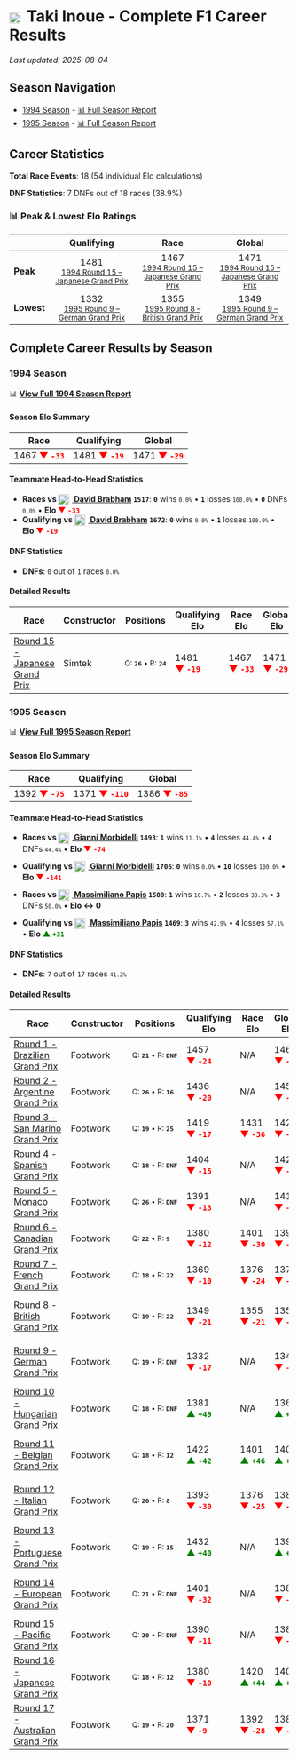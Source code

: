 # <img src="https://upload.wikimedia.org/wikipedia/commons/9/9e/Flag_of_Japan.svg" alt="Japan" width="20" height="auto" style="vertical-align: middle; margin-right: 5px;" onerror="this.outerHTML='🇯🇵'; this.style.marginRight='5px';"/> Taki Inoue - Complete F1 Career Results

*Last updated: 2025-08-04*

## Season Navigation

- [1994 Season](#1994-season) - [📊 Full Season Report](../seasons/1994-season-report)
- [1995 Season](#1995-season) - [📊 Full Season Report](../seasons/1995-season-report)

## Career Statistics

**Total Race Events**: 18 (54 individual Elo calculations)

**DNF Statistics**: 7 DNFs out of 18 races (38.9%)

### 📊 Peak & Lowest Elo Ratings

| &nbsp; | Qualifying | Race | Global |
|-------|------------|------|--------|
| **Peak** | <center> 1481 <br/><small> [1994 Round 15 – Japanese Grand Prix](../seasons/1994-season-report#round-15-japanese-grand-prix) </small></center> | <center> 1467 <br/><small> [1994 Round 15 – Japanese Grand Prix](../seasons/1994-season-report#round-15-japanese-grand-prix) </small></center> | <center> 1471  <br/><small> [1994 Round 15 – Japanese Grand Prix](../seasons/1994-season-report#round-15-japanese-grand-prix) </small></center> |
| **Lowest** | <center> 1332 <br/><small> [1995 Round 9 – German Grand Prix](../seasons/1995-season-report#round-9-german-grand-prix) </small></center> | <center> 1355 <br/><small> [1995 Round 8 – British Grand Prix](../seasons/1995-season-report#round-8-british-grand-prix) </small></center> | <center> 1349 <br/><small> [1995 Round 9 – German Grand Prix](../seasons/1995-season-report#round-9-german-grand-prix) </small></center> |


## Complete Career Results by Season

### 1994 Season

📊 **[View Full 1994 Season Report](../seasons/1994-season-report)**

#### Season Elo Summary

| Race | Qualifying | Global |
|------|------------|--------|
| 1467 **<span style="color: red;">▼&nbsp;`-33`</span>** | 1481 **<span style="color: red;">▼&nbsp;`-19`</span>** | 1471 **<span style="color: red;">▼&nbsp;`-29`</span>** |

#### Teammate Head-to-Head Statistics

- **Races vs [<img src="https://upload.wikimedia.org/wikipedia/commons/8/88/Flag_of_Australia_%28converted%29.svg" alt="Australia" width="20" height="auto" style="vertical-align: middle; margin-right: 5px;" onerror="this.outerHTML='🇦🇺'; this.style.marginRight='5px';"/> David Brabham](david-brabham) `1517`**: **`0`** wins <small>`0.0%`</small> • **`1`** losses <small>`100.0%`</small> • **`0`** DNFs <small>`0.0%`</small> • **Elo <span style="color: red;">▼&nbsp;`-33`</span>**
- **Qualifying vs [<img src="https://upload.wikimedia.org/wikipedia/commons/8/88/Flag_of_Australia_%28converted%29.svg" alt="Australia" width="20" height="auto" style="vertical-align: middle; margin-right: 5px;" onerror="this.outerHTML='🇦🇺'; this.style.marginRight='5px';"/> David Brabham](david-brabham) `1672`**: **`0`** wins <small>`0.0%`</small> • **`1`** losses <small>`100.0%`</small> • **Elo <span style="color: red;">▼&nbsp;`-19`</span>**

#### DNF Statistics

- **DNFs**: `0` out of `1` races <small>`0.0%`</small>

#### Detailed Results

| Race | Constructor | Positions | Qualifying Elo | Race Elo | Global Elo | Teammate |
|------|-------------|-----------|----------------|----------|------------|----------|
| [Round 15 - Japanese Grand Prix](../seasons/1994-season-report#round-15-japanese-grand-prix) | Simtek | <small>Q:&nbsp;**`26`**&nbsp;•&nbsp;R:&nbsp;**`24`**</small> | 1481 **<span style="color: red;">▼&nbsp;`-19`</span>** | 1467 **<span style="color: red;">▼&nbsp;`-33`</span>** | 1471 **<span style="color: red;">▼&nbsp;`-29`</span>** | [<img src="https://upload.wikimedia.org/wikipedia/commons/8/88/Flag_of_Australia_%28converted%29.svg" alt="Australia" width="20" height="auto" style="vertical-align: middle; margin-right: 5px;" onerror="this.outerHTML='🇦🇺'; this.style.marginRight='5px';"/> David Brabham](david-brabham)<br/><small>Q:&nbsp;**`24`**&nbsp;•&nbsp;R:&nbsp;**`12`**</small> |

### 1995 Season

📊 **[View Full 1995 Season Report](../seasons/1995-season-report)**

#### Season Elo Summary

| Race | Qualifying | Global |
|------|------------|--------|
| 1392 **<span style="color: red;">▼&nbsp;`-75`</span>** | 1371 **<span style="color: red;">▼&nbsp;`-110`</span>** | 1386 **<span style="color: red;">▼&nbsp;`-85`</span>** |

#### Teammate Head-to-Head Statistics

- **Races vs [<img src="https://upload.wikimedia.org/wikipedia/commons/0/03/Flag_of_Italy.svg" alt="Italy" width="20" height="auto" style="vertical-align: middle; margin-right: 5px;" onerror="this.outerHTML='🇮🇹'; this.style.marginRight='5px';"/> Gianni Morbidelli](gianni-morbidelli) `1493`**: **`1`** wins <small>`11.1%`</small> • **`4`** losses <small>`44.4%`</small> • **`4`** DNFs <small>`44.4%`</small> • **Elo <span style="color: red;">▼&nbsp;`-74`</span>**
- **Qualifying vs [<img src="https://upload.wikimedia.org/wikipedia/commons/0/03/Flag_of_Italy.svg" alt="Italy" width="20" height="auto" style="vertical-align: middle; margin-right: 5px;" onerror="this.outerHTML='🇮🇹'; this.style.marginRight='5px';"/> Gianni Morbidelli](gianni-morbidelli) `1706`**: **`0`** wins <small>`0.0%`</small> • **`10`** losses <small>`100.0%`</small> • **Elo <span style="color: red;">▼&nbsp;`-141`</span>**

- **Races vs [<img src="https://upload.wikimedia.org/wikipedia/commons/0/03/Flag_of_Italy.svg" alt="Italy" width="20" height="auto" style="vertical-align: middle; margin-right: 5px;" onerror="this.outerHTML='🇮🇹'; this.style.marginRight='5px';"/> Massimiliano Papis](massimiliano-papis) `1500`**: **`1`** wins <small>`16.7%`</small> • **`2`** losses <small>`33.3%`</small> • **`3`** DNFs <small>`50.0%`</small> • **Elo ↔ 0**
- **Qualifying vs [<img src="https://upload.wikimedia.org/wikipedia/commons/0/03/Flag_of_Italy.svg" alt="Italy" width="20" height="auto" style="vertical-align: middle; margin-right: 5px;" onerror="this.outerHTML='🇮🇹'; this.style.marginRight='5px';"/> Massimiliano Papis](massimiliano-papis) `1469`**: **`3`** wins <small>`42.9%`</small> • **`4`** losses <small>`57.1%`</small> • **Elo <span style="color: green;">▲&nbsp;`+31`</span>**

#### DNF Statistics

- **DNFs**: `7` out of `17` races <small>`41.2%`</small>

#### Detailed Results

| Race | Constructor | Positions | Qualifying Elo | Race Elo | Global Elo | Teammate |
|------|-------------|-----------|----------------|----------|------------|----------|
| [Round 1 - Brazilian Grand Prix](../seasons/1995-season-report#round-1-brazilian-grand-prix) | Footwork | <small>Q:&nbsp;**`21`**&nbsp;•&nbsp;R:&nbsp;**`DNF`**</small> | 1457 **<span style="color: red;">▼&nbsp;`-24`</span>** | N/A | 1464 **<span style="color: red;">▼&nbsp;`-7`</span>** | [<img src="https://upload.wikimedia.org/wikipedia/commons/0/03/Flag_of_Italy.svg" alt="Italy" width="20" height="auto" style="vertical-align: middle; margin-right: 5px;" onerror="this.outerHTML='🇮🇹'; this.style.marginRight='5px';"/> Gianni Morbidelli](gianni-morbidelli)<br/><small>Q:&nbsp;**`13`**&nbsp;•&nbsp;R:&nbsp;**`DNF`**</small> |
| [Round 2 - Argentine Grand Prix](../seasons/1995-season-report#round-2-argentine-grand-prix) | Footwork | <small>Q:&nbsp;**`26`**&nbsp;•&nbsp;R:&nbsp;**`16`**</small> | 1436 **<span style="color: red;">▼&nbsp;`-20`</span>** | N/A | 1458 **<span style="color: red;">▼&nbsp;`-6`</span>** | [<img src="https://upload.wikimedia.org/wikipedia/commons/0/03/Flag_of_Italy.svg" alt="Italy" width="20" height="auto" style="vertical-align: middle; margin-right: 5px;" onerror="this.outerHTML='🇮🇹'; this.style.marginRight='5px';"/> Gianni Morbidelli](gianni-morbidelli)<br/><small>Q:&nbsp;**`12`**&nbsp;•&nbsp;R:&nbsp;**`DNF`**</small> |
| [Round 3 - San Marino Grand Prix](../seasons/1995-season-report#round-3-san-marino-grand-prix) | Footwork | <small>Q:&nbsp;**`19`**&nbsp;•&nbsp;R:&nbsp;**`25`**</small> | 1419 **<span style="color: red;">▼&nbsp;`-17`</span>** | 1431 **<span style="color: red;">▼&nbsp;`-36`</span>** | 1428 **<span style="color: red;">▼&nbsp;`-30`</span>** | [<img src="https://upload.wikimedia.org/wikipedia/commons/0/03/Flag_of_Italy.svg" alt="Italy" width="20" height="auto" style="vertical-align: middle; margin-right: 5px;" onerror="this.outerHTML='🇮🇹'; this.style.marginRight='5px';"/> Gianni Morbidelli](gianni-morbidelli)<br/><small>Q:&nbsp;**`11`**&nbsp;•&nbsp;R:&nbsp;**`13`**</small> |
| [Round 4 - Spanish Grand Prix](../seasons/1995-season-report#round-4-spanish-grand-prix) | Footwork | <small>Q:&nbsp;**`18`**&nbsp;•&nbsp;R:&nbsp;**`DNF`**</small> | 1404 **<span style="color: red;">▼&nbsp;`-15`</span>** | N/A | 1423 **<span style="color: red;">▼&nbsp;`-4`</span>** | [<img src="https://upload.wikimedia.org/wikipedia/commons/0/03/Flag_of_Italy.svg" alt="Italy" width="20" height="auto" style="vertical-align: middle; margin-right: 5px;" onerror="this.outerHTML='🇮🇹'; this.style.marginRight='5px';"/> Gianni Morbidelli](gianni-morbidelli)<br/><small>Q:&nbsp;**`14`**&nbsp;•&nbsp;R:&nbsp;**`11`**</small> |
| [Round 5 - Monaco Grand Prix](../seasons/1995-season-report#round-5-monaco-grand-prix) | Footwork | <small>Q:&nbsp;**`26`**&nbsp;•&nbsp;R:&nbsp;**`DNF`**</small> | 1391 **<span style="color: red;">▼&nbsp;`-13`</span>** | N/A | 1419 **<span style="color: red;">▼&nbsp;`-4`</span>** | [<img src="https://upload.wikimedia.org/wikipedia/commons/0/03/Flag_of_Italy.svg" alt="Italy" width="20" height="auto" style="vertical-align: middle; margin-right: 5px;" onerror="this.outerHTML='🇮🇹'; this.style.marginRight='5px';"/> Gianni Morbidelli](gianni-morbidelli)<br/><small>Q:&nbsp;**`13`**&nbsp;•&nbsp;R:&nbsp;**`9`**</small> |
| [Round 6 - Canadian Grand Prix](../seasons/1995-season-report#round-6-canadian-grand-prix) | Footwork | <small>Q:&nbsp;**`22`**&nbsp;•&nbsp;R:&nbsp;**`9`**</small> | 1380 **<span style="color: red;">▼&nbsp;`-12`</span>** | 1401 **<span style="color: red;">▼&nbsp;`-30`</span>** | 1395 **<span style="color: red;">▼&nbsp;`-25`</span>** | [<img src="https://upload.wikimedia.org/wikipedia/commons/0/03/Flag_of_Italy.svg" alt="Italy" width="20" height="auto" style="vertical-align: middle; margin-right: 5px;" onerror="this.outerHTML='🇮🇹'; this.style.marginRight='5px';"/> Gianni Morbidelli](gianni-morbidelli)<br/><small>Q:&nbsp;**`13`**&nbsp;•&nbsp;R:&nbsp;**`6`**</small> |
| [Round 7 - French Grand Prix](../seasons/1995-season-report#round-7-french-grand-prix) | Footwork | <small>Q:&nbsp;**`18`**&nbsp;•&nbsp;R:&nbsp;**`22`**</small> | 1369 **<span style="color: red;">▼&nbsp;`-10`</span>** | 1376 **<span style="color: red;">▼&nbsp;`-24`</span>** | 1375 **<span style="color: red;">▼&nbsp;`-20`</span>** | [<img src="https://upload.wikimedia.org/wikipedia/commons/0/03/Flag_of_Italy.svg" alt="Italy" width="20" height="auto" style="vertical-align: middle; margin-right: 5px;" onerror="this.outerHTML='🇮🇹'; this.style.marginRight='5px';"/> Gianni Morbidelli](gianni-morbidelli)<br/><small>Q:&nbsp;**`16`**&nbsp;•&nbsp;R:&nbsp;**`14`**</small> |
| [Round 8 - British Grand Prix](../seasons/1995-season-report#round-8-british-grand-prix) | Footwork | <small>Q:&nbsp;**`19`**&nbsp;•&nbsp;R:&nbsp;**`22`**</small> | 1349 **<span style="color: red;">▼&nbsp;`-21`</span>** | 1355 **<span style="color: red;">▼&nbsp;`-21`</span>** | 1354 **<span style="color: red;">▼&nbsp;`-21`</span>** | [<img src="https://upload.wikimedia.org/wikipedia/commons/0/03/Flag_of_Italy.svg" alt="Italy" width="20" height="auto" style="vertical-align: middle; margin-right: 5px;" onerror="this.outerHTML='🇮🇹'; this.style.marginRight='5px';"/> Massimiliano Papis](massimiliano-papis)<br/><small>Q:&nbsp;**`17`**&nbsp;•&nbsp;R:&nbsp;**`16`**</small> |
| [Round 9 - German Grand Prix](../seasons/1995-season-report#round-9-german-grand-prix) | Footwork | <small>Q:&nbsp;**`19`**&nbsp;•&nbsp;R:&nbsp;**`DNF`**</small> | 1332 **<span style="color: red;">▼&nbsp;`-17`</span>** | N/A | 1349 **<span style="color: red;">▼&nbsp;`-5`</span>** | [<img src="https://upload.wikimedia.org/wikipedia/commons/0/03/Flag_of_Italy.svg" alt="Italy" width="20" height="auto" style="vertical-align: middle; margin-right: 5px;" onerror="this.outerHTML='🇮🇹'; this.style.marginRight='5px';"/> Massimiliano Papis](massimiliano-papis)<br/><small>Q:&nbsp;**`15`**&nbsp;•&nbsp;R:&nbsp;**`DNF`**</small> |
| [Round 10 - Hungarian Grand Prix](../seasons/1995-season-report#round-10-hungarian-grand-prix) | Footwork | <small>Q:&nbsp;**`18`**&nbsp;•&nbsp;R:&nbsp;**`DNF`**</small> | 1381 **<span style="color: green;">▲&nbsp;`+49`</span>** | N/A | 1363 **<span style="color: green;">▲&nbsp;`+15`</span>** | [<img src="https://upload.wikimedia.org/wikipedia/commons/0/03/Flag_of_Italy.svg" alt="Italy" width="20" height="auto" style="vertical-align: middle; margin-right: 5px;" onerror="this.outerHTML='🇮🇹'; this.style.marginRight='5px';"/> Massimiliano Papis](massimiliano-papis)<br/><small>Q:&nbsp;**`20`**&nbsp;•&nbsp;R:&nbsp;**`DNF`**</small> |
| [Round 11 - Belgian Grand Prix](../seasons/1995-season-report#round-11-belgian-grand-prix) | Footwork | <small>Q:&nbsp;**`18`**&nbsp;•&nbsp;R:&nbsp;**`12`**</small> | 1422 **<span style="color: green;">▲&nbsp;`+42`</span>** | 1401 **<span style="color: green;">▲&nbsp;`+46`</span>** | 1408 **<span style="color: green;">▲&nbsp;`+45`</span>** | [<img src="https://upload.wikimedia.org/wikipedia/commons/0/03/Flag_of_Italy.svg" alt="Italy" width="20" height="auto" style="vertical-align: middle; margin-right: 5px;" onerror="this.outerHTML='🇮🇹'; this.style.marginRight='5px';"/> Massimiliano Papis](massimiliano-papis)<br/><small>Q:&nbsp;**`20`**&nbsp;•&nbsp;R:&nbsp;**`20`**</small> |
| [Round 12 - Italian Grand Prix](../seasons/1995-season-report#round-12-italian-grand-prix) | Footwork | <small>Q:&nbsp;**`20`**&nbsp;•&nbsp;R:&nbsp;**`8`**</small> | 1393 **<span style="color: red;">▼&nbsp;`-30`</span>** | 1376 **<span style="color: red;">▼&nbsp;`-25`</span>** | 1382 **<span style="color: red;">▼&nbsp;`-26`</span>** | [<img src="https://upload.wikimedia.org/wikipedia/commons/0/03/Flag_of_Italy.svg" alt="Italy" width="20" height="auto" style="vertical-align: middle; margin-right: 5px;" onerror="this.outerHTML='🇮🇹'; this.style.marginRight='5px';"/> Massimiliano Papis](massimiliano-papis)<br/><small>Q:&nbsp;**`15`**&nbsp;•&nbsp;R:&nbsp;**`7`**</small> |
| [Round 13 - Portuguese Grand Prix](../seasons/1995-season-report#round-13-portuguese-grand-prix) | Footwork | <small>Q:&nbsp;**`19`**&nbsp;•&nbsp;R:&nbsp;**`15`**</small> | 1432 **<span style="color: green;">▲&nbsp;`+40`</span>** | N/A | 1394 **<span style="color: green;">▲&nbsp;`+12`</span>** | [<img src="https://upload.wikimedia.org/wikipedia/commons/0/03/Flag_of_Italy.svg" alt="Italy" width="20" height="auto" style="vertical-align: middle; margin-right: 5px;" onerror="this.outerHTML='🇮🇹'; this.style.marginRight='5px';"/> Massimiliano Papis](massimiliano-papis)<br/><small>Q:&nbsp;**`20`**&nbsp;•&nbsp;R:&nbsp;**`DNF`**</small> |
| [Round 14 - European Grand Prix](../seasons/1995-season-report#round-14-european-grand-prix) | Footwork | <small>Q:&nbsp;**`21`**&nbsp;•&nbsp;R:&nbsp;**`DNF`**</small> | 1401 **<span style="color: red;">▼&nbsp;`-32`</span>** | N/A | 1384 **<span style="color: red;">▼&nbsp;`-10`</span>** | [<img src="https://upload.wikimedia.org/wikipedia/commons/0/03/Flag_of_Italy.svg" alt="Italy" width="20" height="auto" style="vertical-align: middle; margin-right: 5px;" onerror="this.outerHTML='🇮🇹'; this.style.marginRight='5px';"/> Massimiliano Papis](massimiliano-papis)<br/><small>Q:&nbsp;**`17`**&nbsp;•&nbsp;R:&nbsp;**`12`**</small> |
| [Round 15 - Pacific Grand Prix](../seasons/1995-season-report#round-15-pacific-grand-prix) | Footwork | <small>Q:&nbsp;**`20`**&nbsp;•&nbsp;R:&nbsp;**`DNF`**</small> | 1390 **<span style="color: red;">▼&nbsp;`-11`</span>** | N/A | 1381 **<span style="color: red;">▼&nbsp;`-3`</span>** | [<img src="https://upload.wikimedia.org/wikipedia/commons/0/03/Flag_of_Italy.svg" alt="Italy" width="20" height="auto" style="vertical-align: middle; margin-right: 5px;" onerror="this.outerHTML='🇮🇹'; this.style.marginRight='5px';"/> Gianni Morbidelli](gianni-morbidelli)<br/><small>Q:&nbsp;**`19`**&nbsp;•&nbsp;R:&nbsp;**`DNF`**</small> |
| [Round 16 - Japanese Grand Prix](../seasons/1995-season-report#round-16-japanese-grand-prix) | Footwork | <small>Q:&nbsp;**`18`**&nbsp;•&nbsp;R:&nbsp;**`12`**</small> | 1380 **<span style="color: red;">▼&nbsp;`-10`</span>** | 1420 **<span style="color: green;">▲&nbsp;`+44`</span>** | 1409 **<span style="color: green;">▲&nbsp;`+28`</span>** | [<img src="https://upload.wikimedia.org/wikipedia/commons/0/03/Flag_of_Italy.svg" alt="Italy" width="20" height="auto" style="vertical-align: middle; margin-right: 5px;" onerror="this.outerHTML='🇮🇹'; this.style.marginRight='5px';"/> Gianni Morbidelli](gianni-morbidelli)<br/><small>Q:&nbsp;**`14`**&nbsp;•&nbsp;R:&nbsp;**`23`**</small> |
| [Round 17 - Australian Grand Prix](../seasons/1995-season-report#round-17-australian-grand-prix) | Footwork | <small>Q:&nbsp;**`19`**&nbsp;•&nbsp;R:&nbsp;**`20`**</small> | 1371 **<span style="color: red;">▼&nbsp;`-9`</span>** | 1392 **<span style="color: red;">▼&nbsp;`-28`</span>** | 1386 **<span style="color: red;">▼&nbsp;`-22`</span>** | [<img src="https://upload.wikimedia.org/wikipedia/commons/0/03/Flag_of_Italy.svg" alt="Italy" width="20" height="auto" style="vertical-align: middle; margin-right: 5px;" onerror="this.outerHTML='🇮🇹'; this.style.marginRight='5px';"/> Gianni Morbidelli](gianni-morbidelli)<br/><small>Q:&nbsp;**`13`**&nbsp;•&nbsp;R:&nbsp;**`3`**</small> |

